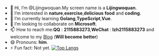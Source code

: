 - 👋 Hi, I’m @Lijingwoquan.My screen name is a **Lijingwoquan**.
- 👀 I’m interested in **nature**,**exercise**,**delicious** **food** and **coding**.
- 🌱 I’m currently learning **Golang**,**TypeScript**,**Vue**.
- 💞️ I’m looking to collaborate on **Microsoft**.
- 📫 How to reach me:**QQ** : **2115883273**,**WeChat** : **lzh2115883273** and welcome to my [Blog](http://liuzihao.online) (**Will become better**)
- 😄 Pronouns: **him**.
- ⚡ Fun fact: Not yet.
[![Top Langs](https://github-readme-stats.vercel.app/api/top-langs/?username=Lijingwoquan&card_width=1200)](https://github.com/anuraghazra/github-readme-stats)
<!-- [Anurag's GitHub stats](https://github-readme-stats.vercel.app/api?username=Lijingwoquan&show_icons=true&theme=tokyonight&card_width=1200) -->
<!-- [![GitHub Streak](https://streak-stats.demolab.com?user=Lijingwoquan&theme=navy-gear&border_radius=5&date_format=M%20j%5B%2C%20Y%5D&card_width=1200)](https://git.io/streak-stats) -->

<!--[![Top Langs](https://github-readme-stats.vercel.app/api/top-langs/?username=Lijingwoquan&card_width=900)](https://github.com/anuraghazra/github-readme-stats)
-->

